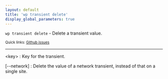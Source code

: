 ```yaml
---
layout: default
title: 'wp transient delete'
display_global_parameters: true
---
```


`wp transient delete` - Delete a transient value.

<small>Quick links: <a href="https://github.com/wp-cli/wp-cli/issues?q=is%3Aopen+label%3Acommand%3Adelete+sort%3Aupdated-desc">Github issues</a></small>

<hr />

&lt;key&gt;
: Key for the transient.

[\--network]
: Delete the value of a network transient, instead of that on a single site.



